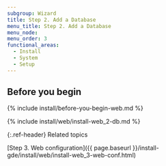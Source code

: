 ```yaml
---
subgroup: Wizard
title: Step 2. Add a Database
menu_title: Step 2. Add a Database
menu_node:
menu_order: 3
functional_areas:
  - Install
  - System
  - Setup
---
```


## Before you begin
{% include install/before-you-begin-web.md %}

{% include install/web/install-web_2-db.md %}

{:.ref-header}
Related topics

[Step 3. Web configuration]({{ page.baseurl }}/install-gde/install/web/install-web_3-web-conf.html)
